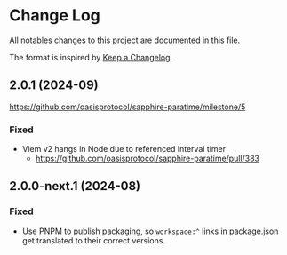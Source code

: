# Change Log

All notables changes to this project are documented in this file.

The format is inspired by [Keep a Changelog].

[Keep a Changelog]: https://keepachangelog.com/en/1.0.0/

## 2.0.1 (2024-09)

https://github.com/oasisprotocol/sapphire-paratime/milestone/5

### Fixed

 - Viem v2 hangs in Node due to referenced interval timer
   - https://github.com/oasisprotocol/sapphire-paratime/pull/383

## 2.0.0-next.1 (2024-08)

### Fixed

 - Use PNPM to publish packaging, so `workspace:^` links in package.json get translated to their correct versions.
